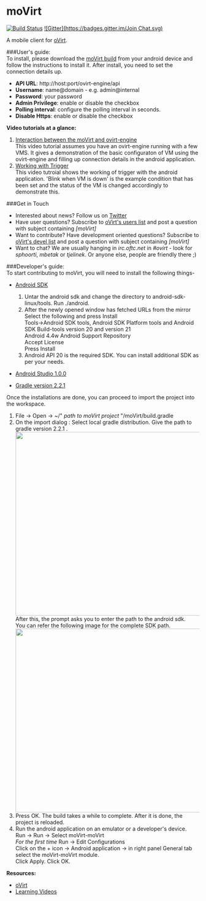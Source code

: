 moVirt
======
[![Build Status](https://travis-ci.org/matobet/moVirt.svg)](https://travis-ci.org/matobet/moVirt)
[![Gitter](https://badges.gitter.im/Join Chat.svg)](https://gitter.im/matobet/moVirt?utm_source=badge&utm_medium=badge&utm_campaign=pr-badge&utm_content=badge)

A mobile client for [oVirt](http://www.ovirt.org). 

###User's guide:    
To install, please download the [moVirt build](https://github.com/matobet/moVirt/blob/master/moVirt/moVirt.apk?raw=true)
from your android device and follow the instructions to install it.
After install, you need to set the connection details up. 
* **API URL**: http://host:port/ovirt-engine/api
* **Username**: name@domain - e.g. admin@internal
* **Password**: your password
* **Admin Privilege**: enable or disable the checkbox  
* **Polling interval**: configure the polling interval in seconds.  
* **Disable Https**: enable or disable the checkbox   

**Video tutorials at a glance:**  
1. [Interaction between the moVirt and ovirt-engine](https://github.com/sphoorti/moVirt/blob/master/videos/liveSetup.webm)  
   This video tutorial assumes you have an ovirt-engine running with a few VMS. It gives a demonstration of the basic    configuraton of VM using the ovirt-engine and filling up connection details in the android application.  
2. [Working with Trigger](https://github.com/sphoorti/moVirt/blob/master/videos/trigger.webm)    
   This video tutroial shows the working of trigger with the android application. 'Blink when VM is down' is the     example condition that has been set and the status of the VM is changed accordingly to demonstrate this. 

###Get in Touch
* Interested about news? Follow us on [Twitter](https://twitter.com/mobileOvirt)
* Have user questions? Subscribe to [oVirt's users list](http://lists.ovirt.org/mailman/listinfo/users) and post a question with subject containing *[moVirt]*
* Want to contribute? Have development oriented questions? Subscribe to [oVirt's devel list](http://lists.ovirt.org/mailman/listinfo/devel) and post a question with subject containing *[moVirt]*
* Want to chat? We are usually hanging in *irc.oftc.net* in *#ovirt* - look for *sphoorti*, *mbetak* or *tjelinek*. Or anyone else, people are friendly there ;)

###Developer's guide:        
To start contributing to moVirt, you will need to install the following things-
* [Android SDK](http://developer.android.com/sdk/index.html)  
   1. Untar the android sdk and change the directory to android-sdk-linux/tools. Run ./android.
   2. After the newly opened window has fetched URLs from the mirror
      Select the following and press Install  
      Tools->Android SDK tools, Android SDK Platform tools and Android SDK Build-tools version 20 and version 21      
      Android 4.4w 
      Android Support Repository  
      Accept License  
      Press Install  
   3. Android API 20 is the required SDK. You can install additional SDK as per your needs.  
  
* [Android Studio 1.0.0](http://tools.android.com/download/studio/canary/1-0-0)
* [Gradle version 2.2.1](http://gvmtool.net/)  

Once the installations are done, you can proceed to import the project into the workspace.  
1. File -> Open -> ~/" *path to moVirt project* "/moVirt/build.gradle  
2. On the import dialog : Select local gradle distribution. Give the path to gradle version 2.2.1 .      
   <img src = https://github.com/sphoorti/moVirt/blob/master/images/import_project.png align="center" height = "480px" width="640px">    
   After this, the prompt asks you to enter the path to the android sdk.  
   You can refer the following image for the complete SDK path.    
   <img src = https://github.com/sphoorti/moVirt/blob/master/images/sdk_location.png align="center" height = "480px" width="640px">    
3. Press OK. The build takes a while to complete. After it is done, the project is reloaded.  
4. Run the android application on an emulator or a developer's device.  
    Run -> Run -> Select moVirt-moVirt   
      *For the first time* Run -> Edit Configurations  
      Click on the + icon -> Android application -> in right panel General tab select the moVirt-moVirt module.  
      Click Apply. Click OK.  

**Resources:**    
* [oVirt](http://www.ovirt.org)
* [Learning Videos](https://github.com/sphoorti/moVirt/tree/master/videos)

